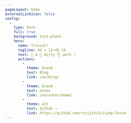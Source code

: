 ```yaml
---
pageLayout: home
externalLinkIcon: false
config:
  -
    type: hero
    full: true
    background: tint-plate
    hero:
      name: Trivial!
      tagline: 42 = 11+45-14
      text: 👐 A 🙌 dirty 👌 work ☝️
      actions:
        -
          theme: brand
          text: Blog
          link: /en/blog/
        -
          theme: brand
          text: notes
          link: /en/notes/home/
        -
          theme: alt
          text: Github →
          link: https://github.com/rucijin/Scisyhp-Seton
---
```


